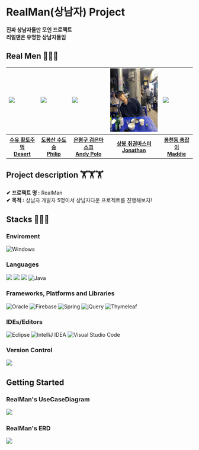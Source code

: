# RealMan(상남자) Project
<b>진짜 상남자들만 모인 프로젝트 <br>
리얼맨은 유명한 상남자들임</b></br>
## Real Men 💪💪💪
<table>
  <tr>
    <td><a href="https://github.com/desertdevv"><img src="https://i.ibb.co/6RHh2BjG/leo.jpg" width="150px"/></a></td>
    <td><a href="https://github.com/yoon-jeong-ho15"><img src="https://i.ibb.co/gLnpFBrr/jungho.png" width="150px"/></a></td>
    <td><a href="https://github.com/user0214125"><img src="https://i.ibb.co/Q3TfgqHt/andy.png" width="150px"/></a></td>
    <td><a href="https://github.com/JuHyeong2"><img src="https://github.com/JuHyeong2/HobbyBoard-springboot/blob/main/src/main/resources/static/image/programer1.jpg?raw=true" width="150px"/></a></td>
    <td><a href="https://github.com/castleBell0921"><img src="https://encrypted-tbn0.gstatic.com/images?q=tbn:ANd9GcRjTjdSvlIR9qcHeo3AlQveFTUD_TLkIH8leA&s" width="150px"/></a></td>
  </tr>
  <tr>
    <th><a href="https://github.com/desertdevv"/>수유 황토주먹</br>Desert</th>
    <th><a href="https://github.com/yoon-jeong-ho15"/>도봉산 수도승</br>Philip</th>
    <th><a href="https://github.com/user0214125"/>은평구 검은마스크</br>Andy Polo</th>
    <th><a href="https://github.com/JuHyeong2"/>상봉 취권마스터</br>Jonathan</th>
    <th><a href="https://github.com/castleBell0921"/>봉천동 총잡이</br>Maddie</th>
  </tr>
</table>

## Project description 🏋🏋🏋
<b>✔ 프로젝트 명 :</b> RealMan </br>
<b>✔ 목적 :</b> 상남자 개발자 5명이서 상남자다운 프로젝트를 진행해보자! </br>

## Stacks 👊👊👊
### Enviroment 
![Windows](https://img.shields.io/badge/Windows-0078D6?style=for-the-badge&logo=windows&logoColor=white)

### Languages
<img src="https://img.shields.io/badge/html5-E34F26?style=for-the-badge&logo=html5&logoColor=white"> <img src="https://img.shields.io/badge/css-1572B6?style=for-the-badge&logo=css3&logoColor=white"> 
<img src="https://img.shields.io/badge/javascript-F7DF1E?style=for-the-badge&logo=javascript&logoColor=black">
![Java](https://img.shields.io/badge/java-%23ED8B00.svg?style=for-the-badge&logo=openjdk&logoColor=white)

### Frameworks, Platforms and Libraries
![Oracle](https://img.shields.io/badge/Oracle-F80000?style=for-the-badge&logo=oracle&logoColor=white)
![Firebase](https://img.shields.io/badge/firebase-%23039BE5.svg?style=for-the-badge&logo=firebase)
![Spring](https://img.shields.io/badge/spring-%236DB33F.svg?style=for-the-badge&logo=spring&logoColor=white)
![jQuery](https://img.shields.io/badge/jquery-%230769AD.svg?style=for-the-badge&logo=jquery&logoColor=white)
![Thymeleaf](https://img.shields.io/badge/Thymeleaf-%23005C0F.svg?style=for-the-badge&logo=Thymeleaf&logoColor=white)

### IDEs/Editors
![Eclipse](https://img.shields.io/badge/Eclipse-FE7A16.svg?style=for-the-badge&logo=Eclipse&logoColor=white)
![IntelliJ IDEA](https://img.shields.io/badge/IntelliJIDEA-000000.svg?style=for-the-badge&logo=intellij-idea&logoColor=white)
![Visual Studio Code](https://img.shields.io/badge/Visual%20Studio%20Code-0078d7.svg?style=for-the-badge&logo=visual-studio-code&logoColor=white)

### Version Control
<img src="https://img.shields.io/badge/git-F05032?style=for-the-badge&logo=git&logoColor=white">


## Getting Started
### RealMan's UseCaseDiagram
<img src="https://i.ibb.co/FkBdv5wX/UML-1.png">

### RealMan's ERD
<img src="https://i.ibb.co/chkCYsn1/RealMan.png">






